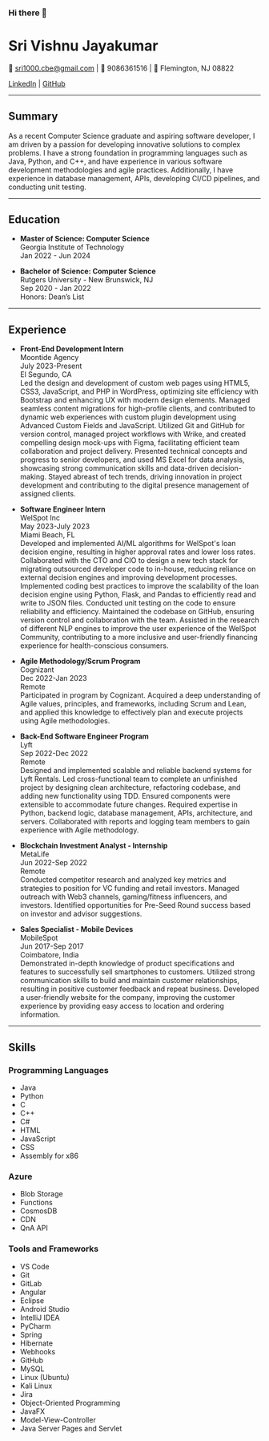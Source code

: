 ### Hi there 👋

# Sri Vishnu Jayakumar

📧 sri1000.cbe@gmail.com | 📱 9086361516 | 📍 Flemington, NJ 08822

[LinkedIn](https://www.linkedin.com/in/sri-vishnu-jayakumar-340788208/) | [GitHub](https://github.com/sree2344)

---

## Summary

As a recent Computer Science graduate and aspiring software developer, I am driven by a passion for developing innovative solutions to complex problems. I have a strong foundation in programming languages such as Java, Python, and C++, and have experience in various software development methodologies and agile practices. Additionally, I have experience in database management, APIs, developing CI/CD pipelines, and conducting unit testing.

---

## Education

- **Master of Science: Computer Science**\
  Georgia Institute of Technology\
  Jan 2022 - Jun 2024

- **Bachelor of Science: Computer Science**\
  Rutgers University - New Brunswick, NJ\
  Sep 2020 - Jan 2022\
  Honors: Dean’s List

---
## Experience

- **Front-End Development Intern**\
  Moontide Agency\
  July 2023-Present\
  El Segundo, CA\
  Led the design and development of custom web pages using HTML5, CSS3, JavaScript, and PHP in WordPress, optimizing site efficiency with Bootstrap and enhancing UX with modern design elements. Managed seamless content migrations for high-profile clients, and contributed to dynamic web experiences with custom plugin development using Advanced Custom Fields and JavaScript. Utilized Git and GitHub for version control, managed project workflows with Wrike, and created compelling design mock-ups with Figma, facilitating efficient team collaboration and project delivery. Presented technical concepts and progress to senior developers, and used MS Excel for data analysis, showcasing strong communication skills and data-driven decision-making. Stayed abreast of tech trends, driving innovation in project development and contributing to the digital presence management of assigned clients.

- **Software Engineer Intern**\
  WelSpot Inc\
  May 2023-July 2023\
  Miami Beach, FL\
  Developed and implemented AI/ML algorithms for WelSpot's loan decision engine, resulting in higher approval rates and lower loss rates. Collaborated with the CTO and CIO to design a new tech stack for migrating outsourced developer code to in-house, reducing reliance on external decision engines and improving development processes. Implemented coding best practices to improve the scalability of the loan decision engine using Python, Flask, and Pandas to efficiently read and write to JSON files. Conducted unit testing on the code to ensure reliability and efficiency. Maintained the codebase on GitHub, ensuring version control and collaboration with the team. Assisted in the research of different NLP engines to improve the user experience of the WelSpot Community, contributing to a more inclusive and user-friendly financing experience for health-conscious consumers.

- **Agile Methodology/Scrum Program**\
  Cognizant\
  Dec 2022-Jan 2023\
  Remote\
  Participated in program by Cognizant. Acquired a deep understanding of Agile values, principles, and frameworks, including Scrum and Lean, and applied this knowledge to effectively plan and execute projects using Agile methodologies.

- **Back-End Software Engineer Program**\
  Lyft\
  Sep 2022-Dec 2022\
  Remote\
  Designed and implemented scalable and reliable backend systems for Lyft Rentals. Led cross-functional team to complete an unfinished project by designing clean architecture, refactoring codebase, and adding new functionality using TDD. Ensured components were extensible to accommodate future changes. Required expertise in Python, backend logic, database management, APIs, architecture, and servers. Collaborated with reports and logging team members to gain experience with Agile methodology.

- **Blockchain Investment Analyst - Internship**\
  MetaLife\
  Jun 2022-Sep 2022\
  Remote\
  Conducted competitor research and analyzed key metrics and strategies to position for VC funding and retail investors. Managed outreach with Web3 channels, gaming/fitness influencers, and investors. Identified opportunities for Pre-Seed Round success based on investor and advisor suggestions.

- **Sales Specialist - Mobile Devices**\
  MobileSpot\
  Jun 2017-Sep 2017\
  Coimbatore, India\
  Demonstrated in-depth knowledge of product specifications and features to successfully sell smartphones to customers. Utilized strong communication skills to build and maintain customer relationships, resulting in positive customer feedback and repeat business. Developed a user-friendly website for the company, improving the customer experience by providing easy access to location and ordering information.
---

## Skills

### Programming Languages

- Java
- Python
- C
- C++
- C#
- HTML
- JavaScript
- CSS
- Assembly for x86

### Azure

- Blob Storage
- Functions
- CosmosDB
- CDN
- QnA API

### Tools and Frameworks

- VS Code
- Git
- GitLab
- Angular
- Eclipse
- Android Studio
- IntelliJ IDEA
- PyCharm
- Spring
- Hibernate
- Webhooks
- GitHub
- MySQL
- Linux (Ubuntu)
- Kali Linux
- Jira
- Object-Oriented Programming
- JavaFX
- Model-View-Controller
- Java Server Pages and Servlet
